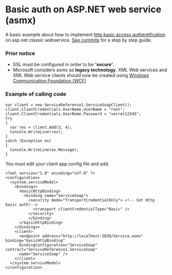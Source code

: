 # Basic auth on ASP.NET web service (asmx)

A basic example about how to implement [http basic access authentification](https://en.wikipedia.org/wiki/Basic_access_authentication) on asp.net classic webservice.
[See commits](https://github.com/kmteam/asmxBasicAuthDemo/commits/master) for a step by step guide.

### Prior notice
- SSL must be configured in order to be **'secure'**.
- Microsoft considers asmx as **legacy technology**. XML Web services and XML Web service clients should now be created using [Windows Communication Foundation (WCF)](https://docs.microsoft.com/en-us/dotnet/framework/wcf/index)


### Example of calling code

```
var client = new ServiceReference1.ServiceSoapClient();
client.ClientCredentials.UserName.UserName = "root";
client.ClientCredentials.UserName.Password = "secret12345";
try
{
  var res = client.Add(3, 4);
  Console.WriteLine(res);
}
catch (Exception ex)
{
  Console.WriteLine(ex.Message);
}
```

You must edit your client app.config file and add.
```
<?xml version="1.0" encoding="utf-8" ?>
<configuration>
  <system.serviceModel>
    <bindings>
      <basicHttpBinding>
        <binding name="ServiceSoap">
          <security mode="TransportCredentialOnly"> <!-- Set Http basic auth!-->
            <transport clientCredentialType="Basic" />
          </security>
          </binding>
      </basicHttpBinding>
    </bindings>
    <client>
      <endpoint address="http://localhost:5838/Service.asmx" binding="basicHttpBinding"
      bindingConfiguration="ServiceSoap" contract="ServiceReference1.ServiceSoap"
      name="ServiceSoap" />
    </client>
  </system.serviceModel>
</configuration>
```
